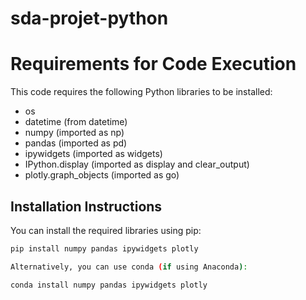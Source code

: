 # sda-projet-python
# Requirements for Code Execution

This code requires the following Python libraries to be installed:

- os
- datetime (from datetime)
- numpy (imported as np)
- pandas (imported as pd)
- ipywidgets (imported as widgets)
- IPython.display (imported as display and clear_output)
- plotly.graph_objects (imported as go)

## Installation Instructions

You can install the required libraries using pip:

```bash
pip install numpy pandas ipywidgets plotly

Alternatively, you can use conda (if using Anaconda):

conda install numpy pandas ipywidgets plotly
